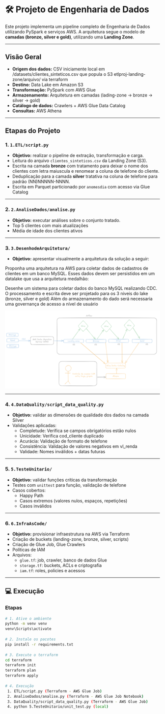 # 🛠️ Projeto de Engenharia de Dados 

Este projeto implementa um pipeline completo de Engenharia de Dados utilizando PySpark e serviços AWS. A arquitetura segue o modelo de **camadas (bronze, silver e gold)**, utilizando uma **Landing Zone**.

---

## Visão Geral

- **Origem dos dados:** CSV iniciamente local em /datasets/clientes_sinteticos.csv que popula o S3 etlproj-landing-zone/arquivo/ via terraform
- **Destino:** Data Lake em Amazon S3
- **Transformação:** PySpark com AWS Glue
- **Armazenamento:** Arquitetura em camadas (lading-zone → bronze → silver → gold)
- **Catálogo de dados:** Crawlers + AWS Glue Data Catalog
- **Consultas:** AWS Athena

---

## Etapas do Projeto

### 1. `1.ETL/script.py`
- **Objetivo:** realizar o pipeline de extração, transformação e carga.
- Leitura do arquivo `clientes_sinteticos.csv` da Landing Zone (S3).
- Escrita na camada **bronze** com tratamento para deixar o nome dos clientes com letra maiuscula e renomear a coluna de telefone do cliente.
- Deduplicação para a camada **silver** tratativa na coluna de telefone para padrão (NN)NNNNN-NNNN.
- Escrita em Parquet particionado por `anomesdia` com acesso via Glue Catalog

---

### 2. `2.AnaliseDados/analise.py`
- **Objetivo:** executar análises sobre o conjunto tratado.
- Top 5 clientes com mais atualizações
- Média de idade dos clientes ativos

---

### 3. `3.DesenhodeArquitetura/`
- **Objetivo:** apresentar visualmente a arquitetura da solução a seguir:

Proponha uma arquitetura na AWS para coletar dados de cadastros de clientes em um banco MySQL. Esses dados devem ser persistidos em um datalake que usa a arquitetura medalhão:

Desenhe um sistema para coletar dados do banco MySQL realizando CDC.
O processamento e escrita deve ser projetado para os 3 niveis do lake (bronze, silver e gold)
Além do armazenamento do dado será necessaria uma governança de acesso a nível de usuário
 
![Desenho da Arquitetura](desenhoArquitetura/desenho_arquitetura.png)


---

### 4. `4.DataQuality/script_data_quality.py`
- **Objetivo:** validar as dimensões de qualidade dos dados na camada Silver
- Validações aplicadas:
  - Completude: Verifica se campos obrigatórios estão nulos
  - Unicidade: Verifica cod_cliente duplicado
  - Acurácia: Validação de formato de telefone
  - Consistência: Validação de valores negativos em vl_renda
  - Validade: Nomes inválidos + datas futuras

---

### 5. `5.TesteUnitario/`
- **Objetivo:** validar funções críticas da transformação
- Testes com `unittest` para função, validação de telefone
- Casos cobertos:
  - Happy Path
  - Casos extremos (valores nulos, espaços, repetições)
  - Casos inválidos

---

### 6. `6.InfraAsCode/`
-  **Objetivo:** provisionar infraestrutura na AWS via Terraform
- Criação de buckets (landing-zone, bronze, silver, scripts)
- Criação de Glue Job, Glue Crawlers
- Políticas de IAM
- Arquivos:
  - `glue.tf`: job, crawler, banco de dados Glue
  - `storage.tf`: buckets, ACLs e criptografia
  - `iam.tf`: roles, policies e acessos

---

## 💻 Execução 

### Etapas

```bash
# 1. Ative o ambiente
python -m venv venv
venv\Scripts\activate

# 2. Instale os pacotes
pip install -r requirements.txt

# 3. Execute o terraform
cd terraform
terraform init
terraform plan
terraform apply

# 4. Execução
 1. ETL/script.py (Terraform - AWS Glue Job)
 2. AnaliseDados/analise.py (Terraform - AWS Glue Job Notebook)
 3. DataQuality/script_data_quality.py (Terraform - AWS Glue Job)
 4. python 5.TesteUnitario/unit_test.py (local)
